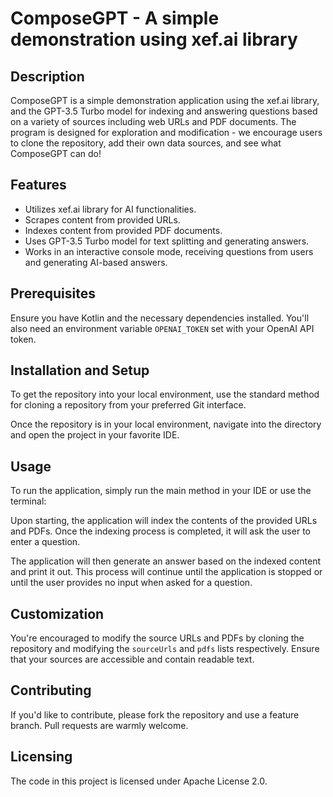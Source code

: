# ComposeGPT - A simple demonstration using xef.ai library

## Description
ComposeGPT is a simple demonstration application using the xef.ai library, and the GPT-3.5 Turbo model for indexing and answering questions based on a variety of sources including web URLs and PDF documents. The program is designed for exploration and modification - we encourage users to clone the repository, add their own data sources, and see what ComposeGPT can do!

## Features
- Utilizes xef.ai library for AI functionalities.
- Scrapes content from provided URLs.
- Indexes content from provided PDF documents.
- Uses GPT-3.5 Turbo model for text splitting and generating answers.
- Works in an interactive console mode, receiving questions from users and generating AI-based answers.

## Prerequisites
Ensure you have Kotlin and the necessary dependencies installed. You'll also need an environment variable `OPENAI_TOKEN` set with your OpenAI API token.

## Installation and Setup
To get the repository into your local environment, use the standard method for cloning a repository from your preferred Git interface.

Once the repository is in your local environment, navigate into the directory and open the project in your favorite IDE.

## Usage
To run the application, simply run the main method in your IDE or use the terminal:

Upon starting, the application will index the contents of the provided URLs and PDFs. Once the indexing process is completed, it will ask the user to enter a question.

The application will then generate an answer based on the indexed content and print it out. This process will continue until the application is stopped or until the user provides no input when asked for a question.

## Customization
You're encouraged to modify the source URLs and PDFs by cloning the repository and modifying the `sourceUrls` and `pdfs` lists respectively. Ensure that your sources are accessible and contain readable text.

## Contributing
If you'd like to contribute, please fork the repository and use a feature branch. Pull requests are warmly welcome.

## Licensing
The code in this project is licensed under Apache License 2.0.

